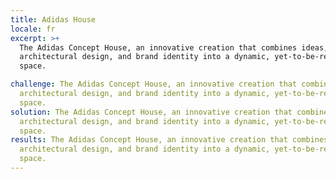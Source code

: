 ```yaml
---
title: Adidas House
locale: fr
excerpt: >+
  The Adidas Concept House, an innovative creation that combines ideas,
  architectural design, and brand identity into a dynamic, yet-to-be-realized
  space.

challenge: The Adidas Concept House, an innovative creation that combines ideas,
  architectural design, and brand identity into a dynamic, yet-to-be-realized
  space.
solution: The Adidas Concept House, an innovative creation that combines ideas,
  architectural design, and brand identity into a dynamic, yet-to-be-realized
  space.
results: The Adidas Concept House, an innovative creation that combines ideas,
  architectural design, and brand identity into a dynamic, yet-to-be-realized
  space.
---
```

